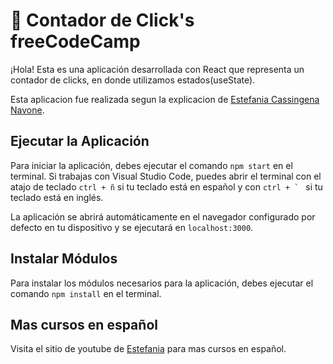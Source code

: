 # 📌 Contador de Click's freeCodeCamp   

¡Hola! Esta es una aplicación desarrollada con React que representa un contador de clicks, en donde utilizamos estados(useState).

Esta aplicacion fue realizada segun la explicacion de [Estefania Cassingena Navone](https://twitter.com/EstefaniaCassN).

## Ejecutar la Aplicación
Para iniciar la aplicación, debes ejecutar el comando `npm start` en el terminal. Si trabajas con Visual Studio Code, puedes abrir el terminal con el atajo de teclado `ctrl + ñ` si tu teclado está en español y con ```ctrl + ` ``` si tu teclado está en inglés. 

La aplicación se abrirá automáticamente en el navegador configurado por defecto en tu dispositivo y se ejecutará en `localhost:3000`.

## Instalar Módulos
Para instalar los módulos necesarios para la aplicación, debes ejecutar el comando `npm install` en el terminal.

## Mas cursos en español
Visita el sitio de youtube de [Estefania](https://www.youtube.com/playlist?list=PLWRcv-pTVJHSckCyslQgmID1VXWhWqJWH) para mas cursos en español.